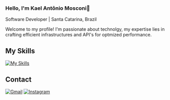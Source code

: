 
### Hello, I'm Kael Antônio Mosconi👋

Software Developer | Santa Catarina, Brazil

Welcome to my profile! I'm passionate about technolgy, my expertise lies in crafting efficient infrastructures and API's for optmized performance.

## My Skills

[![My Skills](https://skillicons.dev/icons?i=vscode,nodejs,java,js,html,css,discord,bots,sqlite)](https://skillicons.dev)

## Contact

[![Gmail](https://img.shields.io/badge/Gmail-D14836?style=for-the-badge&logo=gmail&logoColor=white)](kaelmosconi@gmail.com)
[![Instagram](https://img.shields.io/badge/Instagram-E4405F?style=for-the-badge&logo=instagram&logoColor=white)](https://instagram.com/kaelmosconi)
